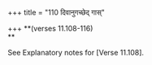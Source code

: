 +++
title = "110 दिवानुगच्छेद् गास्"

+++
**(verses 11.108-116)  
**

See Explanatory notes for [Verse
11.108].




